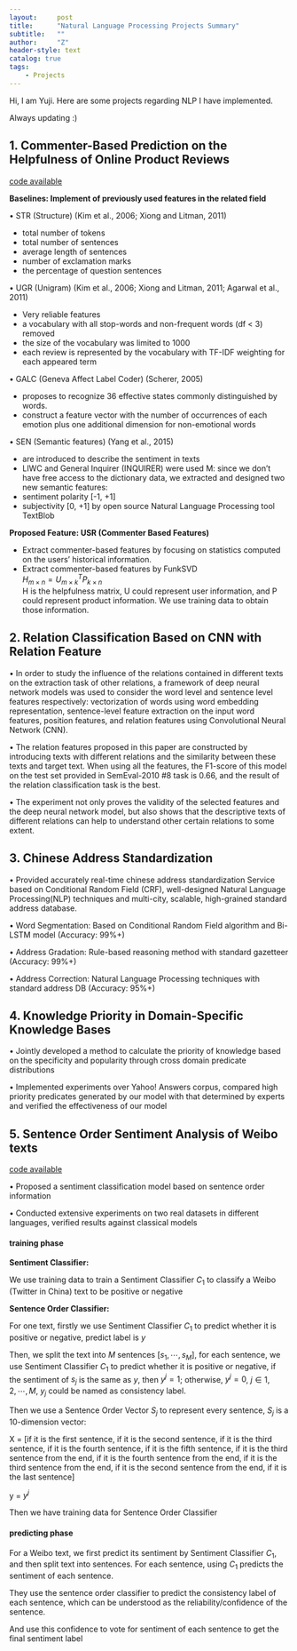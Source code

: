 ```yaml
---
layout:     post
title:      "Natural Language Processing Projects Summary"
subtitle:   ""
author:     "Z"
header-style: text
catalog: true
tags:
    - Projects
---
```


<head>
    <script src="https://cdn.mathjax.org/mathjax/latest/MathJax.js?config=TeX-AMS-MML_HTMLorMML" type="text/javascript"></script>
    <script type="text/x-mathjax-config">
        MathJax.Hub.Config({
            tex2jax: {
            skipTags: ['script', 'noscript', 'style', 'textarea', 'pre'],
            displayMath: [ ['$$', '$$']],
            inlineMath: [['$','$']],
            processEscapes: true
            }
        });
    </script>
</head>



Hi, I am Yuji. Here are some projects regarding NLP I have implemented.  

Always updating :)



## 1. Commenter-Based Prediction on the Helpfulness of Online Product Reviews

[code available](https://github.com/zhaoyuji/Natural-Language-Processing-NLP-Projects/tree/master/Prediction%20on%20the%20helpfulness)

**Baselines: Implement of previously used features in the related field**

• STR (Structure) (Kim et al., 2006; Xiong and Litman, 2011)

- total number of tokens
- total number of sentences
- average length of sentences
- number of exclamation marks
- the percentage of question sentences

• UGR (Unigram) (Kim et al., 2006; Xiong and Litman, 2011; Agarwal et al., 2011)

- Very reliable features
- a vocabulary with all stop-words and non-frequent words (df < 3) removed
- the size of the vocabulary was limited to 1000
- each review is represented by the vocabulary with TF-IDF weighting for each appeared term

• GALC (Geneva Affect Label Coder) (Scherer, 2005)

- proposes to recognize 36 effective states commonly distinguished by words.
- construct a feature vector with the number of occurrences of each emotion plus one additional dimension for non-emotional words

• SEN (Semantic features) (Yang et al., 2015)

- are introduced to describe the sentiment in texts
- LIWC and General Inquirer (INQUIRER) were used
M: since we don’t have free access to the dictionary data, we extracted and designed two new semantic features:
- sentiment polarity [-1, +1]
- subjectivity [0, +1]
by open source Natural Language Processing tool TextBlob

**Proposed Feature: USR (Commenter Based Features)**

- Extract commenter-based features by focusing on statistics computed on the users’ historical information.
- Extract commenter-based features by FunkSVD  
$H_{m\times n} = U^T_{m\times k}P_{k\times n}$  
H is the helpfulness matrix, U could represent user information, and P could represent product information. We use training data to obtain those information.



## 2. Relation Classification Based on CNN with Relation Feature

• In order to study the influence of the relations contained in different texts on the extraction task of other relations, a framework of deep neural network models was used to consider the word level and sentence level features respectively: vectorization of words using word embedding representation, sentence-level feature extraction on the input word features, position features, and relation features using Convolutional Neural Network (CNN). 

• The relation features proposed in this paper are constructed by introducing texts with different relations and the similarity between these texts and target text. When using all the features, the F1-score of this model on the test set provided in SemEval-2010 #8 task is 0.66, and the result of the relation classification task is the best. 

• The experiment not only proves the validity of the selected features and the deep neural network model, but also shows that the descriptive texts of different relations can help to understand other certain relations to some extent.


## 3. Chinese Address Standardization

• Provided accurately real-time chinese address standardization Service based on Conditional Random Field (CRF), well-designed Natural Language Processing(NLP) techniques and multi-city, scalable, high-grained standard address database. 

• Word Segmentation: Based on Conditional Random Field  algorithm and Bi-LSTM model (Accuracy: 99%+)

• Address Gradation: Rule-based reasoning method with standard gazetteer (Accuracy: 99%+)

• Address Correction: Natural Language Processing techniques with standard address DB (Accuracy: 95%+)



## 4. Knowledge Priority in Domain-Specific Knowledge Bases 
• Jointly developed a method to calculate the priority of knowledge based on the specificity and popularity through cross domain predicate distributions

• Implemented experiments over Yahoo! Answers corpus, compared high priority predicates generated by our model with that determined by experts and verified the effectiveness of our model


## 5. Sentence Order Sentiment Analysis of Weibo texts 

[code available](https://github.com/zhaoyuji/Natural-Language-Processing-NLP-Projects/tree/master/Sentence%20Order%20Based%20Sentiment%20Analysis/code)

• Proposed a sentiment classification model based on sentence order information

• Conducted extensive experiments on two real datasets in different languages, verified results against classical models

#### training phase

**Sentiment Classifier:**

We use training data to train a Sentiment Classifier $C_1$ to classify a Weibo (Twitter in China) text to be positive or negative

**Sentence Order Classifier:**

For one text, firstly we use Sentiment Classifier $C_1$ to predict whether it is positive or negative, predict label is $y$

Then, we split the text into $M$ sentences $[s_1, \cdots, s_M]$, for each sentence, we use Sentiment Classifier $C_1$ to predict whether it is positive or negative, if the sentiment of $s_j$ is the same as $y$, then $y^j=1$; otherwise, $y^j=0$, $j\in {1,2,\cdots,M}$, $y_j$ could be named as consistency label.

Then we use a Sentence Order Vector $S_j$ to represent every sentence, $S_j$ is a 10-dimension vector: 

X = [if it is the first sentence, if it is the second sentence, if it is the third sentence, if it is the fourth sentence, if it is the fifth sentence, if it is the third sentence from the end, if it is the fourth sentence from the end, if it is the third sentence from the end, if it is the second sentence from the end, if it is the last sentence]

y = $y^j$

Then we have training data for Sentence Order Classifier

#### predicting phase


For a Weibo text, we first predict its sentiment by Sentiment Classifier $C_1$, and then split text into sentences. For each sentence, using $C_1$ predicts the sentiment of each sentence.

They use the sentence order classifier to predict the consistency label of each sentence, which can be understood as the reliability/confidence of the sentence.

And use this confidence to vote for sentiment of each sentence to get the final sentiment label

